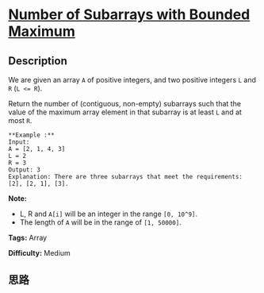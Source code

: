 # [Number of Subarrays with Bounded Maximum][title]

## Description

We are given an array `A` of positive integers, and two positive integers `L`
and `R` (`L <= R`).

Return the number of (contiguous, non-empty) subarrays such that the value of
the maximum array element in that subarray is at least `L` and at most `R`.
            **Example :**    Input:     A = [2, 1, 4, 3]    L = 2    R = 3    Output: 3    Explanation: There are three subarrays that meet the requirements: [2], [2, 1], [3].    

**Note:**

  * L, R  and `A[i]` will be an integer in the range `[0, 10^9]`.
  * The length of `A` will be in the range of `[1, 50000]`.


**Tags:** Array

**Difficulty:** Medium

## 思路

[title]: https://leetcode.com/problems/number-of-subarrays-with-bounded-maximum
